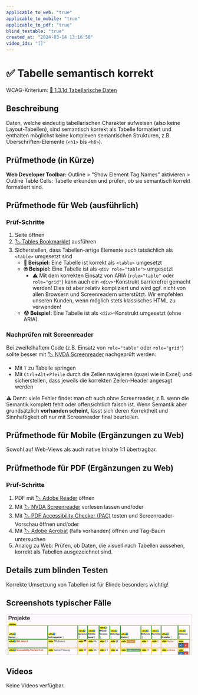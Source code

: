 ```yaml
---
applicable_to_web: "true"
applicable_to_mobile: "true"
applicable_to_pdf: "true"
blind_testable: "true"
created_at: "2024-03-14 13:16:58"
video_ids: "[]"
---
```


# ✅ Tabelle semantisch korrekt

WCAG-Kriterium: [📜 1.3.1d Tabellarische Daten](..)

## Beschreibung

Daten, welche eindeutig tabellarischen Charakter aufweisen (also keine Layout-Tabellen), sind semantisch korrekt als Tabelle formatiert und enthalten möglichst keine komplexen semantischen Strukturen, z.B. Überschriften-Elemente (`<h1>` bis `<h6>`).

## Prüfmethode (in Kürze)

**Web Developer Toolbar:** Outline > "Show Element Tag Names" aktivieren > Outline Table Cells: Tabelle erkunden und prüfen, ob sie semantisch korrekt formatiert sind.

## Prüfmethode für Web (ausführlich)

### Prüf-Schritte

1. Seite öffnen
1. [🏷️ Tables Bookmarklet](/de/tags/tables-bookmarklet) ausführen
1. Sicherstellen, dass Tabellen-artige Elemente auch tatsächlich als `<table>` umgesetzt sind
    - **🙂 Beispiel:** Eine Tabelle ist korrekt als `<table>` umgesetzt
    - **🙄 Beispiel:** Eine Tabelle ist als `<div role="table">` umgesetzt
        - ⚠️ Mit dem korrekten Einsatz von ARIA (`role="table"` oder `role="grid"`) kann auch ein `<div>`-Konstrukt barrierefrei gemacht werden! Dies ist aber relativ kompliziert und wird ggf. nicht von allen Browsern und Screenreadern unterstützt. Wir empfehlen unseren Kunden, wenn möglich stets klassisches HTML zu verwenden!
    - **😡 Beispiel:** Eine Tabelle ist als `<div>`-Konstrukt umgesetzt (ohne ARIA).

### Nachprüfen mit Screenreader

Bei zweifelhaftem Code (z.B. Einsatz von `role="table"` oder `role="grid"`) sollte besser mit [🏷️ NVDA Screenreader](/de/tags/nvda-screenreader) nachgeprüft werden:

- Mit `T` zu Tabelle springen
- Mit `Ctrl`+`Alt`+`Pfeile` durch die Zellen navigieren (quasi wie in Excel) und sicherstellen, dass jeweils die korrekten Zeilen-Header angesagt werden

⚠️ Denn: viele Fehler findet man oft auch ohne Screenreader, z.B. wenn die Semantik komplett fehlt oder offensichtlich falsch ist. Wenn Semantik aber grundsätzlich **vorhanden scheint**, lässt sich deren Korrektheit und Sinnhaftigkeit oft nur mit Screenreader final beurteilen.

## Prüfmethode für Mobile (Ergänzungen zu Web)

Sowohl auf Web-Views als auch native Inhalte 1:1 übertragbar.

## Prüfmethode für PDF (Ergänzungen zu Web)

### Prüf-Schritte
1. PDF mit [🏷️ Adobe Reader](/de/tags/adobe-reader) öffnen
1. Mit [🏷️ NVDA Screenreader](/de/tags/nvda-screenreader) vorlesen lassen und/oder
1. Mit [🏷️ PDF Accessibility Checker (PAC)](/de/tags/pdf-accessibility-checker-pac) testen und Screenreader-Vorschau öffnen und/oder
1. Mit [🏷️ Adobe Acrobat](/de/tags/adobe-acrobat) (falls vorhanden) öffnen und Tag-Baum untersuchen
1. Analog zu Web: Prüfen, ob Daten, die visuell nach Tabellen aussehen, korrekt als Tabellen ausgezeichnet sind.

## Details zum blinden Testen

Korrekte Umsetzung von Tabellen ist für Blinde besonders wichtig!

## Screenshots typischer Fälle

![Korrekt umgesetzte Tabelle in A4AA](images/korrekt-umgesetzte-tabelle-in-a4aa.png)

## Videos

Keine Videos verfügbar.
